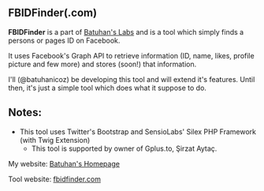 FBIDFinder(.com)
-----------------------------------

**FBIDFinder** is a part of [Batuhan's Labs](http://labs.batu.me/ "Labs Homepage") and is a tool which simply finds a persons or pages ID on Facebook.

It uses Facebook's Graph API to retrieve information (ID, name, likes, profile picture and few more) and stores (soon!) that information.

I'll (@batuhanicoz) be developing this tool and will extend it's features. Until then, it's just a simple tool which does what it suppose to do.

## Notes:
- This tool uses Twitter's Bootstrap and SensioLabs' Silex PHP Framework (with Twig Extension)
	- This tool is supported by owner of Gplus.to, Şirzat Aytaç.

My website: [Batuhan's Homepage](http://batu.me/1 "Batuhan's Homepage") 

Tool website: [fbidfinder.com](http://fbidfinder.com/ "The website")
